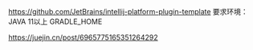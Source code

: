 https://github.com/JetBrains/intellij-platform-plugin-template
要求环境：
	JAVA 11以上
	GRADLE_HOME

https://juejin.cn/post/6965775165351264292